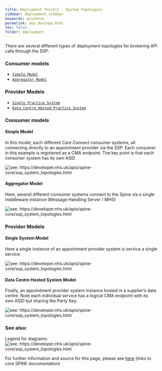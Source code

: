 ```yaml
---
title: Deployment Toolkit - System Topologies
sidebar: deployment_sidebar
keywords: guidance
permalink: dep_devtopo.html
toc: false
folder: deployment
---
```


There are several different types of deployment topologies for brokering API calls through the SSP:

### Consumer models

- [`Simple Model`](#simple-model)
- [`Aggregator Model`](#aggregator-model)

### Provider Models

- [`Single Practice System`](#single-practice-system)
- [`Data Centre Hosted Practice System`](#data-centre-hosted-practice-system)

### Consumer models

#### Simple Model

In this model, each different Care Connect consumer systems, all connecting directly to an appointment provider via the SSP. Each consumer in this example is registered as a CMA endpoint. The key point is that each consumer system has its own ASID

<img src="https://developer.nhs.uk/apis/spine-core/images/integration/consumer-topology1-simple.png" alt=" see: https://developer.nhs.uk/apis/spine-core/ssp_system_topologies.html">

#### Aggregator Model

Here, several different consumer systems connect to the Spine via a single middleware instance (Message Handling Server / MHS)

<img src="https://developer.nhs.uk/apis/spine-core/images/integration/consumer-topology2-aggregator.png" alt="see: https://developer.nhs.uk/apis/spine-core/ssp_system_topologies.html">

### Provider Models

#### Single System Model

Here a single instance of an appointment provider system is service a single service:

<img src="https://developer.nhs.uk/apis/spine-core/images/integration/provider-topology1-single.png" alt="see: https://developer.nhs.uk/apis/spine-core/ssp_system_topologies.html">

#### Data Centre Hosted System Model

Finally, an appointment provider system instance hosted in a supplier’s data centre. Note each individual service has a logical CMA endpoint with its own ASID but sharing the Party Key:

<img src="https://developer.nhs.uk/apis/spine-core/images/integration/provider-topology2-datacentre.png" alt="see: https://developer.nhs.uk/apis/spine-core/ssp_system_topologies.html">

### See also:

Legend for diagrams: 
<img src="https://developer.nhs.uk/apis/spine-core/images/integration/topologies-legend.png" alt="see: https://developer.nhs.uk/apis/spine-core/ssp_system_topologies.html">


For further information and source for this page, please see <a href="https://developer.nhs.uk/apis/spine-core/ssp_system_topologies.html" target="_blank">here</a> (links to core SPINE documentation)
